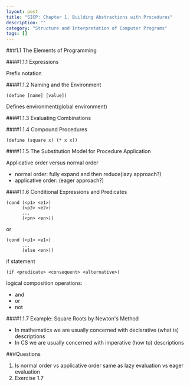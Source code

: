 ```yaml
---
layout: post
title: "SICP: Chapter 1. Building Abstractions with Procedures"
description: ""
category: "Structure and Interpretation of Computer Programs"
tags: []
---
```


###1.1 The Elements of Programming

####1.1.1 Expressions

Prefix notation

####1.1.2 Naming and the Environment

    (define [name] [value])

Defines environment(global environment)

####1.1.3 Evaluating Combinations

####1.1.4 Compound Procedures

    (define (square x) (* x x))

####1.1.5 The Substitution Model for Procedure Application

Applicative order versus normal order

- normal order: fully expand and then reduce(lazy approach?)
- applicative order: (eager approach?)

####1.1.6 Conditional Expressions and Predicates

    (cond (<p1> <e1>)
          (<p2> <e2>)
          ...
          (<pn> <en>))

or

    (cond (<p1> <e1>)
          ...
          (else <en>))

if statement

    (if <predicate> <consequent> <alternative>)

logical composition operations:

- and
- or
- not

####1.1.7 Example: Square Roots by Newton's Method

- In mathematics we are usually concerned with declarative (what is) descriptions
- In CS we are usually concerned with imperative (how to) descriptions

###Questions

1. Is normal order vs applicative order same as lazy evaluation vs eager evaluation
2. Exercise 1.7
